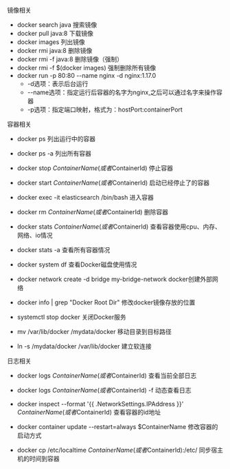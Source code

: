 镜像相关

- docker search java 搜索镜像
- docker pull java:8 下载镜像
- docker images 列出镜像
- docker rmi java:8 删除镜像
- docker rmi -f java:8 删除镜像（强制）
- docker rmi -f $(docker images) 强制删除所有镜像
- docker run -p 80:80 --name nginx -d nginx:1.17.0
  - -d选项：表示后台运行
  - --name选项：指定运行后容器的名字为nginx,之后可以通过名字来操作容器
  - -p选项：指定端口映射，格式为：hostPort:containerPort

容器相关

- docker ps 列出运行中的容器

- docker ps -a 列出所有容器

- docker stop $ContainerName(或者$ContainerId) 停止容器

- docker start $ContainerName(或者$ContainerId) 启动已经停止了的容器

- docker exec -it elasticsearch /bin/bash 进入容器

- docker rm $ContainerName(或者$ContainerId) 删除容器

- docker stats $ContainerName(或者$ContainerId) 查看容器使用cpu、内存、网络、io情况

- docker stats -a 查看所有容器情况

- docker system df 查看Docker磁盘使用情况

- docker network create -d bridge my-bridge-network docker创建外部网络

- docker info | grep "Docker Root Dir" 修改docker镜像存放的位置

- systemctl stop docker 关闭Docker服务

- mv /var/lib/docker /mydata/docker 移动目录到目标路径

- ln -s /mydata/docker /var/lib/docker 建立软连接

  

日志相关

- docker logs $ContainerName(或者$ContainerId) 查看当前全部日志

- docker logs $ContainerName(或者$ContainerId) -f 动态查看日志

- docker inspect --format '{{ .NetworkSettings.IPAddress }}' $ContainerName(或者$ContainerId) 查看容器的id地址

- docker container update --restart=always $ContainerName 修改容器的启动方式

- docker cp /etc/localtime $ContainerName(或者$ContainerId):/etc/ 同步宿主机的时间到容器

  

